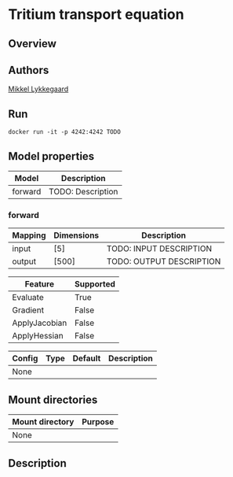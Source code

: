 # Tritium transport equation

## Overview


## Authors
[Mikkel Lykkegaard](mailto:mikkel@digilab.co.uk)


## Run
```
docker run -it -p 4242:4242 TODO
```

## Model properties

Model | Description
---|---
forward | TODO: Description

### forward
Mapping | Dimensions | Description
---|---|---
input | [5] | TODO: INPUT DESCRIPTION
output | [500] | TODO: OUTPUT DESCRIPTION

Feature | Supported
---|---
Evaluate | True
Gradient | False
ApplyJacobian | False
ApplyHessian | False

Config | Type | Default | Description
---|---|---|---
None | | |

## Mount directories
Mount directory | Purpose
---|---
None |

## Description
